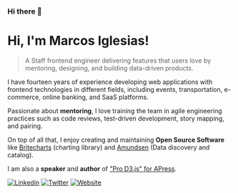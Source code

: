 ### Hi there 👋

# Hi, I'm Marcos Iglesias!
>A Staff frontend engineer delivering features that users love by mentoring, designing, and building data-driven products.

I have fourteen years of experience developing web applications with frontend technologies in different fields, including events, transportation, e-commerce, online banking, and SaaS platforms.

Passionate about **mentoring**, I love training the team in agile engineering practices such as code reviews, test-driven development, story mapping, and pairing.

On top of all that, I enjoy creating and maintaining **Open Source Software** like [Britecharts](https://github.com/britecharts/britecharts) (charting library) and [Amundsen](https://github.com/amundsen-io/amundsen) (Data discovery and catalog). 

I am also a **speaker** and **author** of ["Pro D3.js" for APress]([url](https://www.amazon.com/Pro-D3-js-Maintainable-Modular-Testable/dp/1484252020)).

[![Linkedin](https://img.shields.io/badge/LinkedIn-0077B5?style=for-the-badge&logo=linkedin&logoColor=white)](https://www.linkedin.com/in/marcosiglesias/)
[![Twitter](https://img.shields.io/badge/Twitter-1DA1F2?style=for-the-badge&logo=twitter&logoColor=white)](https://twitter.com/golodhros)
[![Website](https://img.shields.io/website?down_color=red&down_message=offline&style=for-the-badge&up_color=green&up_message=up&url=https%3A%2F%2Fwww.marcosiglesias.com/en/)](https://www.marcosiglesias.com/en)

<!--
**Golodhros/golodhros** is a ✨ _special_ ✨ repository because its `README.md` (this file) appears on your GitHub profile.

Here are some ideas to get you started:

- 🔭 I’m currently working on ...
- 🌱 I’m currently learning ...
- 👯 I’m looking to collaborate on ...
- 🤔 I’m looking for help with ...
- 💬 Ask me about ...
- 📫 How to reach me: ...
- 😄 Pronouns: ...
- ⚡ Fun fact: ...
-->
